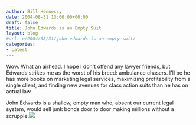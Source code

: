 ```yaml
---
author: Bill Hennessy
date: 2004-08-31 13:00:00+00:00
draft: false
title: John Edwards is an Empty Suit
layout: blog
#url: e/2004/08/31/john-edwards-is-an-empty-suit/
categories:
- Latest
---
```


Wow.  What an airhead.  I hope I don't offend any lawyer friends, but Edwards strikes me as the worst of his breed:  ambulance chasers.  I'll be he has more books on marketing legal services, maximizing profitability from a single client, and finding new avenues for class action suits than he has on actual law.    
  
John Edwards is a shallow, empty man who, absent our current legal system, would sell junk bonds door to door making millions without a scrupple.![](https://blog.billhennessy.com/aggbug.aspx?PostID=599)

